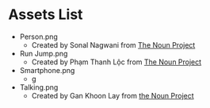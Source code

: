 # Assets List

- Person.png
  - Created by Sonal Nagwani from [The Noun Project](https://thenounproject.com/search/?q=person&i=3401339)
- Run Jump.png
  - Created by Phạm Thanh Lộc from [The Noun Project](https://thenounproject.com/search/?q=run+jump&i=2303985)
- Smartphone.png
  - g
- Talking.png
  - Created by Gan Khoon Lay from [the Noun Project](https://thenounproject.com/search/?q=talking+stickman&i=1584739)
